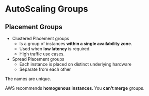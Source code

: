 # AutoScaling Groups

## Placement Groups

- Clustered Placement groups
  - Is a group of instances **within a single availability zone**.
  - Used when **low latency** is required.
  - High traffic use cases.
- Spread Placement groups
  - Each instance is placed on distinct underlying hardware
  - Separate from each other

The names are unique.

AWS recommends **homogenous instances**. You **can't merge** groups.
